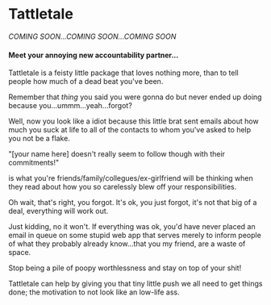 Tattletale
==========

<i>COMING SOON...COMING SOON...COMING SOON</i>

<h4>Meet your annoying new accountability partner...</h4>

<p>Tattletale is a feisty little package that loves nothing more, than to tell people how much of a dead beat you've been.

Remember that <i>thing</i> you said you were gonna do but never ended up doing because you...ummm...yeah...forgot?</b></i>

<p>Well, now you look like a idiot because this little brat sent emails about how much you suck at life to all of the contacts to whom you've asked to help you not be a flake.

"[your name here] doesn't really seem to follow though with their commitments!"</p> is what you're friends/family/collegues/ex-girlfriend will be thinking when they read about how you so carelessly blew off your responsibilities.

Oh wait, that's right, you forgot. It's ok, you just forgot, it's not that big of a deal, everything will work out.

Just kidding, no it won't. If everything was ok, you'd have never placed an email in queue on some stupid web app that serves merely to inform people of what they probably already know...that you my friend, are a waste of space.

Stop being a pile of poopy worthlessness and stay on top of your shit!

Tattletale can help by giving you that tiny little push we all need to get things done; the motivation to not look like an low-life ass.





